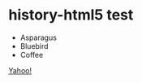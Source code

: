 history-html5 test
==================

-   Asparagus
-   Bluebird
-   Coffee

[Yahoo!](http://www.yahoo.com)
